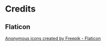 # Credits
## Flaticon
<a href="https://www.flaticon.com/free-icons/anonymous" title="anonymous icons">Anonymous icons created by Freepik - Flaticon</a>
